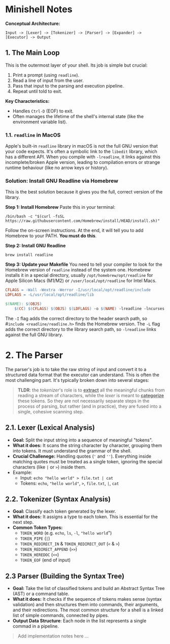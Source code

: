 # Minishell Notes

**Conceptual Architecture:**

```
Input -> [Lexer] -> [Tokenizer] -> [Parser] -> [Expander] -> [Executor] -> Output
```

## 1. The Main Loop 
This is the outermost layer of your shell. Its job is simple but crucial:

1. Print a prompt (using `readline`).
2. Read a line of input from the user.
3. Pass that input to the parsing and execution pipeline.
4. Repeat until told to exit.

**Key Characteristics:**
- Handles `Ctrl-D` (EOF) to exit.
- Often manages the lifetime of the shell's internal state (like the environment variable list).

### 1.1. `readline` in MacOS
Apple's built-in `readline` library in macOS is not the full GNU version that your code expects. It's often a symbolic link to the `libedit` library, which has a different API. When you compile with `-lreadline`, it links against this incomplete/broken Apple version, leading to compilation errors or strange runtime behaviour (like no arrow keys or history).

### Solution:  Install GNU Readline via Homebrew
This is the best solution because it gives you the full, correct version of the library.

**Step 1: Install Homebrew**
Paste this in your terminal:

```
/bin/bash -c "$(curl -fsSL https://raw.githubusercontent.com/Homebrew/install/HEAD/install.sh)"
```
Follow the on-screen instructions. At the end, it will tell you to add Homebrew to your PATH. **You must do this**.

**Step 2: Install GNU Readline**

```
brew install readline
```

**Step 3: Update your Makefile**
You need to tell your compiler to look for the Homebrew version of `readline` instead of the system one. Homebrew installs it in a special directory, usually `/opt/homebrew/opt/readline` for Apple Silicon Macs (M1/M2) or `/user/local/opt/readline` for Intel Macs.

```Makefile
CFLAGS = -Wall -Wextra -Werror -I/usr/local/opt/readline/include
LDFLAGS = -L/usr/local/opt/readline/lib

$(NAME): $(OBJS)
    $(CC) $(CFLAGS) $(OBJS) $(LDFLAGS) -o $(NAME) -lreadline -lncurses
```

The `-I` flag adds the correct directory to the header search path, so #`include <readline/readline.h>` finds the Homebrew version. The `-L` flag adds the correct directory to the library search path, so `-lreadline` links against the full GNU library.

# 2. The Parser
The parser's job is to take the raw string of input and convert it to a structured data format that the executor can understand. This is often the most challenging part. It's typically broken down into several stages:

> **TLDR**: the *tokenizer*'s role is to <u>**extract**</u> all the meaningful chunks from reading a stream of characters, while the *lexer* is meant to <u>**categorize**</u> these tokens. So they are not necessarily separate steps in the process of parsing, but rather (and in practice), they are fused into a single, cohesive scanning step. 

## 2.1. Lexer (Lexical Analysis)
- **Goal:** Split the input string into a sequence of meaningful "tokens".
- **What it does:** It scans the string character by character, grouping them into tokens. It must understand the grammar of the shell.
- **Crucial Challenege:** Handling quotes (`'` and `''`). Everything inside matching quotes must be treated as a single token, ignoring the special characters (like `|` or `>`) inside them.
- Example:
    - Input: `echo "hello world" > file.txt | cat`
    - Tokens: `echo`, `"hello world"`, `>`, `file.txt`, `|`, `cat`

## 2.2. Tokenizer (Syntax Analysis)
- **Goal:** Classify each token generated by the lexer.
- **What it does:** It assigns a type to each token. This is essential for the next step.
- **Common Token Types:**
    - `TOKEN_WORD` (e.g. `echo`, `ls`, `-l`, `"hello world`")
    - `TOKEN_PIPE` (`|`)
    - `TOKEN_REDIRECT_IN` & `TOKEN_REDIRECT_OUT` (`<` & `>`)
    - `TOKEN_REDIRECT_APPEND` (`>>`)
    - `TOKEN_HEREDOC` (`<<`)
    - `TOKEN_EOF` (end of input)

## 2.3 Parser (Building the Syntax Tree)
- **Goal:** Take the list of classified tokens and build an Abstract Syntax Tree (AST) or a command table.
- **What it does:** It checks if the sequence of tokens makes sense (syntax validation) and then structures them into commands, their arguments, and their redirections. The most common structure for a shell is a linked list of simple commands, connected by pipes.
- **Output Data Structure**: Each node in the list represents a single commad in a pipeline.

> Add implementation notes here ...
